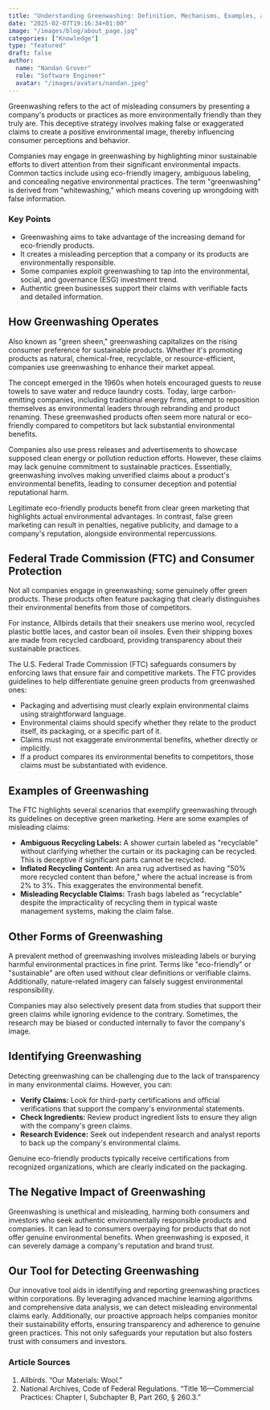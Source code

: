 ```yaml
---
title: "Understanding Greenwashing: Definition, Mechanisms, Examples, and Key Statistics"
date: "2025-02-07T19:16:34+01:00"
image: "/images/blog/about_page.jpg"
categories: ["Knowledge"]
type: "featured"
draft: false
author:
  name: "Nandan Grover"
  role: "Software Engineer"
  avatar: "/images/avatars/nandan.jpeg"
---
```


Greenwashing refers to the act of misleading consumers by presenting a company's products or practices as more environmentally friendly than they truly are. This deceptive strategy involves making false or exaggerated claims to create a positive environmental image, thereby influencing consumer perceptions and behavior.

Companies may engage in greenwashing by highlighting minor sustainable efforts to divert attention from their significant environmental impacts. Common tactics include using eco-friendly imagery, ambiguous labeling, and concealing negative environmental practices. The term "greenwashing" is derived from "whitewashing," which means covering up wrongdoing with false information.

### Key Points

- Greenwashing aims to take advantage of the increasing demand for eco-friendly products.
- It creates a misleading perception that a company or its products are environmentally responsible.
- Some companies exploit greenwashing to tap into the environmental, social, and governance (ESG) investment trend.
- Authentic green businesses support their claims with verifiable facts and detailed information.

## How Greenwashing Operates

Also known as "green sheen," greenwashing capitalizes on the rising consumer preference for sustainable products. Whether it's promoting products as natural, chemical-free, recyclable, or resource-efficient, companies use greenwashing to enhance their market appeal.

The concept emerged in the 1960s when hotels encouraged guests to reuse towels to save water and reduce laundry costs. Today, large carbon-emitting companies, including traditional energy firms, attempt to reposition themselves as environmental leaders through rebranding and product renaming. These greenwashed products often seem more natural or eco-friendly compared to competitors but lack substantial environmental benefits.

Companies also use press releases and advertisements to showcase supposed clean energy or pollution reduction efforts. However, these claims may lack genuine commitment to sustainable practices. Essentially, greenwashing involves making unverified claims about a product's environmental benefits, leading to consumer deception and potential reputational harm.

Legitimate eco-friendly products benefit from clear green marketing that highlights actual environmental advantages. In contrast, false green marketing can result in penalties, negative publicity, and damage to a company's reputation, alongside environmental repercussions.

## Federal Trade Commission (FTC) and Consumer Protection

Not all companies engage in greenwashing; some genuinely offer green products. These products often feature packaging that clearly distinguishes their environmental benefits from those of competitors.

For instance, Allbirds details that their sneakers use merino wool, recycled plastic bottle laces, and castor bean oil insoles. Even their shipping boxes are made from recycled cardboard, providing transparency about their sustainable practices.

The U.S. Federal Trade Commission (FTC) safeguards consumers by enforcing laws that ensure fair and competitive markets. The FTC provides guidelines to help differentiate genuine green products from greenwashed ones:

- Packaging and advertising must clearly explain environmental claims using straightforward language.
- Environmental claims should specify whether they relate to the product itself, its packaging, or a specific part of it.
- Claims must not exaggerate environmental benefits, whether directly or implicitly.
- If a product compares its environmental benefits to competitors, those claims must be substantiated with evidence.

## Examples of Greenwashing

The FTC highlights several scenarios that exemplify greenwashing through its guidelines on deceptive green marketing. Here are some examples of misleading claims:

- **Ambiguous Recycling Labels:** A shower curtain labeled as "recyclable" without clarifying whether the curtain or its packaging can be recycled. This is deceptive if significant parts cannot be recycled.
- **Inflated Recycling Content:** An area rug advertised as having "50% more recycled content than before," where the actual increase is from 2% to 3%. This exaggerates the environmental benefit.
- **Misleading Recyclable Claims:** Trash bags labeled as "recyclable" despite the impracticality of recycling them in typical waste management systems, making the claim false.

## Other Forms of Greenwashing

A prevalent method of greenwashing involves misleading labels or burying harmful environmental practices in fine print. Terms like "eco-friendly" or "sustainable" are often used without clear definitions or verifiable claims. Additionally, nature-related imagery can falsely suggest environmental responsibility.

Companies may also selectively present data from studies that support their green claims while ignoring evidence to the contrary. Sometimes, the research may be biased or conducted internally to favor the company's image.

## Identifying Greenwashing

Detecting greenwashing can be challenging due to the lack of transparency in many environmental claims. However, you can:

- **Verify Claims:** Look for third-party certifications and official verifications that support the company's environmental statements.
- **Check Ingredients:** Review product ingredient lists to ensure they align with the company's green claims.
- **Research Evidence:** Seek out independent research and analyst reports to back up the company's environmental claims.

Genuine eco-friendly products typically receive certifications from recognized organizations, which are clearly indicated on the packaging.

## The Negative Impact of Greenwashing

Greenwashing is unethical and misleading, harming both consumers and investors who seek authentic environmentally responsible products and companies. It can lead to consumers overpaying for products that do not offer genuine environmental benefits. When greenwashing is exposed, it can severely damage a company's reputation and brand trust.

## Our Tool for Detecting Greenwashing

Our innovative tool aids in identifying and reporting greenwashing practices within corporations. By leveraging advanced machine learning algorithms and comprehensive data analysis, we can detect misleading environmental claims early. Additionally, our proactive approach helps companies monitor their sustainability efforts, ensuring transparency and adherence to genuine green practices. This not only safeguards your reputation but also fosters trust with consumers and investors.

### Article Sources

1. Allbirds. “Our Materials: Wool.”
2. National Archives, Code of Federal Regulations. “Title 16—Commercial Practices: Chapter I, Subchapter B, Part 260, § 260.3.”